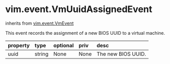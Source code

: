 vim.event.VmUuidAssignedEvent
=============================
inherits from [vim.event.VmEvent](docs/vim.event.VmEvent.md)


This event records the assignment of a new BIOS UUID   to a virtual machine.

| property | type | optional | priv | desc |
|:---------|:-----|:---------|:-----|:-----|
| uuid | string | None | None | The new BIOS UUID. |


